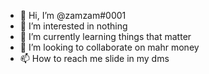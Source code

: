 - 👋 Hi, I’m @zamzam#0001
- 👀 I’m interested in nothing
- 🌱 I’m currently learning things that matter
- 💞️ I’m looking to collaborate on mahr money
- 📫 How to reach me slide in my dms

<!---
zamzer/zamzer is a ✨ special ✨ repository because its `README.md` (this file) appears on your GitHub profile.
You can click the Preview link to take a look at your changes.
--->
